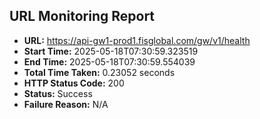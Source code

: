 ## URL Monitoring Report

- **URL:** https://api-gw1-prod1.fisglobal.com/gw/v1/health
- **Start Time:** 2025-05-18T07:30:59.323519
- **End Time:** 2025-05-18T07:30:59.554039
- **Total Time Taken:** 0.23052 seconds
- **HTTP Status Code:** 200
- **Status:** Success
- **Failure Reason:** N/A
